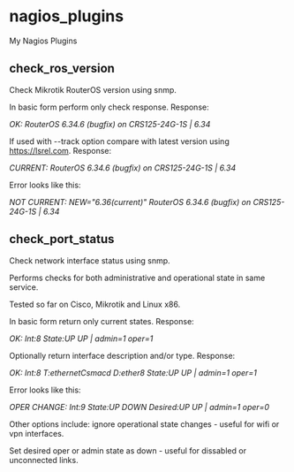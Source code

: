 # nagios_plugins

My Nagios Plugins

## check_ros_version

Check Mikrotik RouterOS version using snmp.

In basic form perform only check response. Response:

*OK: RouterOS 6.34.6 (bugfix) on CRS125-24G-1S | 6.34*

If used with --track option compare with latest version using https://lsrel.com. Response:

*CURRENT: RouterOS 6.34.6 (bugfix) on CRS125-24G-1S | 6.34*

Error looks like this:

*NOT CURRENT: NEW="6.36(current)" RouterOS 6.34.6 (bugfix) on CRS125-24G-1S | 6.34*

## check_port_status

Check network interface status using snmp.

Performs checks for both administrative and operational state in same service. 

Tested so far on Cisco, Mikrotik and Linux x86.

In basic form return only current states. Response:

*OK: Int:8   State:UP UP |  admin=1 oper=1*

Optionally return interface description and/or type. Response:

*OK: Int:8 T:ethernetCsmacd D:ether8 State:UP UP |  admin=1 oper=1*

Error looks like this:

*OPER CHANGE: Int:9   State:UP DOWN Desired:UP UP |  admin=1 oper=0*

Other options include: ignore operational state changes - useful for wifi or vpn interfaces.

Set desired oper or admin state as down - useful for dissabled or unconnected links.
